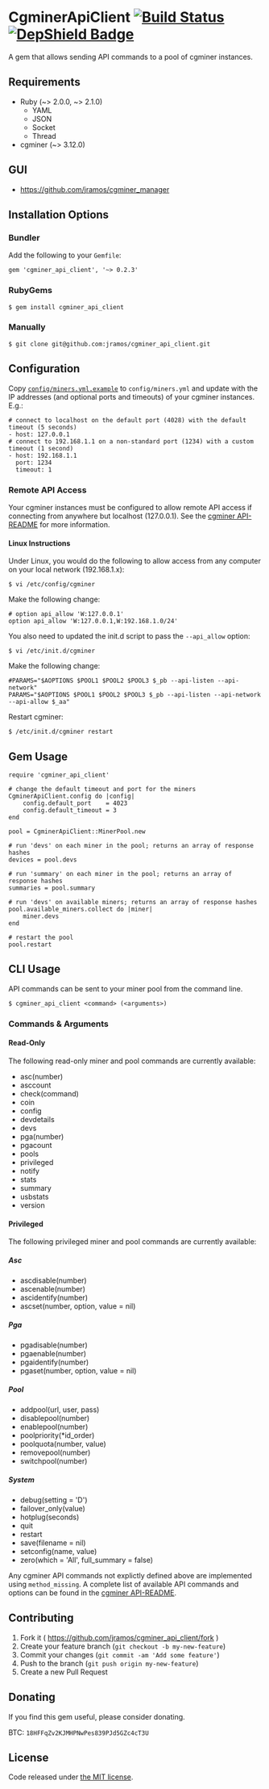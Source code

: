 # CgminerApiClient [![Build Status](https://travis-ci.org/jramos/cgminer_api_client.png?branch=master)](https://travis-ci.org/jramos/cgminer_api_client) [![DepShield Badge](https://depshield.sonatype.org/badges/jramos/cgminer_api_client/depshield.svg)](https://depshield.github.io)

A gem that allows sending API commands to a pool of cgminer instances.

## Requirements

-   Ruby (~> 2.0.0, ~> 2.1.0)
    -   YAML
    -   JSON
    -   Socket
    -   Thread
-   cgminer (~> 3.12.0)

## GUI

-   <https://github.com/jramos/cgminer_manager>

## Installation Options

### Bundler

Add the following to your `Gemfile`:

    gem 'cgminer_api_client', '~> 0.2.3'

### RubyGems

    $ gem install cgminer_api_client

### Manually

    $ git clone git@github.com:jramos/cgminer_api_client.git

## Configuration

Copy [`config/miners.yml.example`](https://github.com/jramos/cgminer_api_client/blob/master/config/miners.yml.example) to `config/miners.yml` and update with the IP addresses (and optional ports and timeouts) of your cgminer instances. E.g.:

    # connect to localhost on the default port (4028) with the default timeout (5 seconds)
    - host: 127.0.0.1
    # connect to 192.168.1.1 on a non-standard port (1234) with a custom timeout (1 second)
    - host: 192.168.1.1
      port: 1234
      timeout: 1

### Remote API Access

Your cgminer instances must be configured to allow remote API access if connecting from anywhere but localhost (127.0.0.1). See the [cgminer API-README](https://github.com/ckolivas/cgminer/blob/master/API-README) for more information.

#### Linux Instructions

Under Linux, you would do the following to allow access from any computer on your local network (192.168.1.x):

    $ vi /etc/config/cgminer

Make the following change:

    # option api_allow 'W:127.0.0.1'
    option api_allow 'W:127.0.0.1,W:192.168.1.0/24'

You also need to updated the init.d script to pass the `--api_allow` option:

    $ vi /etc/init.d/cgminer

Make the following change:

    #PARAMS="$AOPTIONS $POOL1 $POOL2 $POOL3 $_pb --api-listen --api-network"
    PARAMS="$AOPTIONS $POOL1 $POOL2 $POOL3 $_pb --api-listen --api-network --api-allow $_aa"

Restart cgminer:

    $ /etc/init.d/cgminer restart

## Gem Usage

    require 'cgminer_api_client'

    # change the default timeout and port for the miners
    CgminerApiClient.config do |config|
        config.default_port    = 4023
        config.default_timeout = 3
    end

    pool = CgminerApiClient::MinerPool.new

    # run 'devs' on each miner in the pool; returns an array of response hashes
    devices = pool.devs

    # run 'summary' on each miner in the pool; returns an array of response hashes
    summaries = pool.summary

    # run 'devs' on available miners; returns an array of response hashes
    pool.available_miners.collect do |miner|
        miner.devs
    end

    # restart the pool
    pool.restart

## CLI Usage

API commands can be sent to your miner pool from the command line.

    $ cgminer_api_client <command> (<arguments>)

### Commands & Arguments

#### Read-Only

The following read-only miner and pool commands are currently available:

-   asc(number)
-   asccount
-   check(command)
-   coin
-   config
-   devdetails
-   devs
-   pga(number)
-   pgacount
-   pools
-   privileged
-   notify
-   stats
-   summary
-   usbstats
-   version

#### Privileged

The following privileged miner and pool commands are currently available:

##### Asc

-   ascdisable(number)
-   ascenable(number)
-   ascidentify(number)
-   ascset(number, option, value = nil)

##### Pga

-   pgadisable(number)
-   pgaenable(number)
-   pgaidentify(number)
-   pgaset(number, option, value = nil)

##### Pool

-   addpool(url, user, pass)
-   disablepool(number)
-   enablepool(number)
-   poolpriority(\*id_order)
-   poolquota(number, value)
-   removepool(number)
-   switchpool(number)

##### System

-   debug(setting = 'D')
-   failover_only(value)
-   hotplug(seconds)
-   quit
-   restart
-   save(filename = nil)
-   setconfig(name, value)
-   zero(which = 'All', full_summary = false)

Any cgminer API commands not explictly defined above are implemented using `method_missing`. A complete list of available API commands and options can be found in the [cgminer API-README](https://github.com/ckolivas/cgminer/blob/master/API-README).

## Contributing

1.  Fork it ( <https://github.com/jramos/cgminer_api_client/fork> )
2.  Create your feature branch (`git checkout -b my-new-feature`)
3.  Commit your changes (`git commit -am 'Add some feature'`)
4.  Push to the branch (`git push origin my-new-feature`)
5.  Create a new Pull Request

## Donating

If you find this gem useful, please consider donating.

BTC: `18HFFqZv2KJMHPNwPes839PJd5GZc4cT3U`

## License

Code released under [the MIT license](LICENSE.txt).
